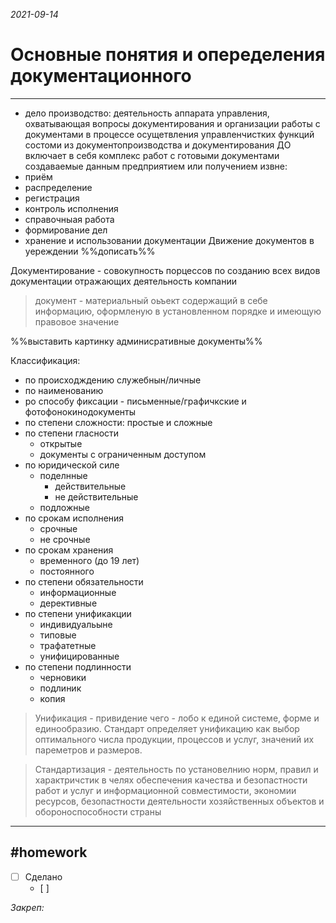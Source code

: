 *2021-09-14*

# Основные понятия и опеределения документационного 
---

- дело производство:
деятельность аппарата управления, охватывающая вопросы документирования и организации работы с документами в процессе осущетвления управленчистких функций
состоми из документопроизводства и документирования
ДО включает в себя комплекс работ с готовыми документами создаваемые данным предприятием или получением извне:
- приём
- распределение
- регистрация
- контроль исполнения
- справочныая работа
- формирование дел
- хранение и использовании документации
Движение документов в уереждении %%дописать%%

Документирование - совокупность порцессов по созданию всех видов  документации отражающих деятельность компании

> документ - материальный оьъект содержащий в себе информацию, оформленую в установленном порядке и имеющую правовое значение

%%выставить картинку админисративные документы%%

Классификация:
- по происходждению служебнын/личные
- по наименованию
- ро способу фиксации - письменные/графичкские и фотофонокинодокументы
- по степени сложности: простые и сложные
- по степени гласности
	- открытые
	- документы с ограниченным доступом
- по юридической силе
	- поделнные
		- действительные
		- не действительные
	- подложные
- по срокам исполнения
	- срочные
	- не срочные
- по срокам хранения
	- временного (до 19 лет)
	- постоянного
- по степени обязательности
	- информационные
	- дерективные
- по степени унификакции
	- индивидуальыне
	- типовые
	- трафатетные
	- унифицированные
- по степени подлинности
	- черновики
	- подлиник
	- копия

>Унификация - привидение чего - лобо к единой системе, форме и единообразию. Стандарт определяет унификацию как выбор оптимального числа продукции, процессов и услуг, значений их пареметров и размеров.

>Стандартизация - деятельность по установелнию норм, правил и характричстик в челях обеспечения качества и безопастности работ и услуг и информационной совместимости, экономии ресурсов, безопастности деятельности хозяйственных объектов и обороноспособности страны



---

##    #homework 

- [ ]  Сделано
	- [ ] 

_Закреп:_
